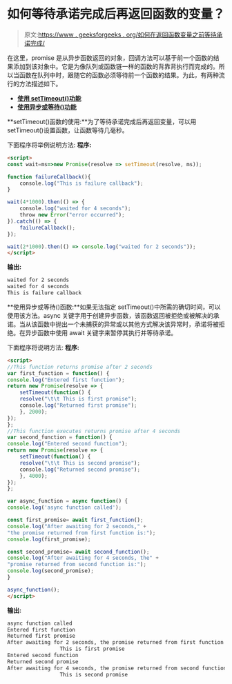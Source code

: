 # 如何等待承诺完成后再返回函数的变量？

> 原文:[https://www . geeksforgeeks . org/如何在返回函数变量之前等待承诺完成/](https://www.geeksforgeeks.org/how-to-wait-for-a-promise-to-finish-before-returning-the-variable-of-a-function/)

在这里，promise 是从异步函数返回的对象，回调方法可以基于前一个函数的结果添加到该对象中。它是为像队列或函数链一样的函数的背靠背执行而完成的。所以当函数在队列中时，跟随它的函数必须等待前一个函数的结果。为此，有两种流行的方法描述如下。

*   **[使用 setTimeout()功能](https://www.geeksforgeeks.org/java-script-settimeout-setinterval-method/)**
*   **[使用异步或等待()功能](https://www.geeksforgeeks.org/async-await-function-in-javascript/)**

**setTimeout()函数的使用:**为了等待承诺完成后再返回变量，可以用 setTimeout()设置函数，让函数等待几毫秒。

下面程序将举例说明方法:
**程序:**

```html
<script>
const wait=ms=>new Promise(resolve => setTimeout(resolve, ms));

function failureCallback(){
    console.log("This is failure callback");
}

wait(4*1000).then(() => {
    console.log("waited for 4 seconds");
    throw new Error("error occurred");
}).catch(() => {
    failureCallback();
});

wait(2*1000).then(() => console.log("waited for 2 seconds"));                    
</script>
```

**输出:**

```html
waited for 2 seconds
waited for 4 seconds
This is failure callback

```

**使用异步或等待()函数:**如果无法指定 setTimeout()中所需的确切时间，可以使用该方法。async 关键字用于创建异步函数，该函数返回被拒绝或被解决的承诺。当从该函数中抛出一个未捕获的异常或以其他方式解决该异常时，承诺将被拒绝。在异步函数中使用 await 关键字来暂停其执行并等待承诺。

下面程序将说明方法:
**程序:**

```html
<script>
//This function returns promise after 2 seconds
var first_function = function() {
console.log("Entered first function");
return new Promise(resolve => {
    setTimeout(function() {
    resolve("\t\t This is first promise");
    console.log("Returned first promise");
    }, 2000);
});
};
//This function executes returns promise after 4 seconds
var second_function = function() {
console.log("Entered second function");
return new Promise(resolve => {
    setTimeout(function() {
    resolve("\t\t This is second promise");
    console.log("Returned second promise");
    }, 4000);
});
};

var async_function = async function() {
console.log('async function called');

const first_promise= await first_function();
console.log("After awaiting for 2 seconds," +
"the promise returned from first function is:");
console.log(first_promise);

const second_promise= await second_function();
console.log("After awaiting for 4 seconds, the" + 
"promise returned from second function is:");
console.log(second_promise);
}

async_function();                 
</script>                    
```

**输出:**

```html
async function called
Entered first function
Returned first promise
After awaiting for 2 seconds, the promise returned from first function is:
                 This is first promise
Entered second function
Returned second promise
After awaiting for 4 seconds, the promise returned from second function is:
                 This is second promise

```